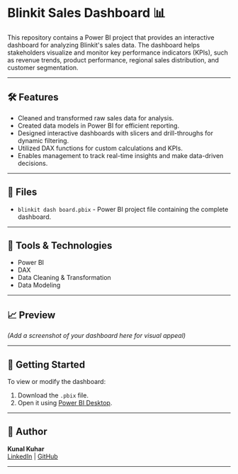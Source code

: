 
# Blinkit Sales Dashboard 📊

This repository contains a Power BI project that provides an interactive dashboard for analyzing Blinkit's sales data. The dashboard helps stakeholders visualize and monitor key performance indicators (KPIs), such as revenue trends, product performance, regional sales distribution, and customer segmentation.

---

## 🛠️ Features
- Cleaned and transformed raw sales data for analysis.
- Created data models in Power BI for efficient reporting.
- Designed interactive dashboards with slicers and drill-throughs for dynamic filtering.
- Utilized DAX functions for custom calculations and KPIs.
- Enables management to track real-time insights and make data-driven decisions.

---

## 📂 Files
- `blinkit dash board.pbix` - Power BI project file containing the complete dashboard.

---

## 📌 Tools & Technologies
- Power BI
- DAX
- Data Cleaning & Transformation
- Data Modeling

---

## 📈 Preview
*(Add a screenshot of your dashboard here for visual appeal)*

---

## 🚀 Getting Started
To view or modify the dashboard:
1. Download the `.pbix` file.
2. Open it using [Power BI Desktop](https://powerbi.microsoft.com/desktop/).

---

## 👤 Author
**Kunal Kuhar**  
[LinkedIn](https://www.linkedin.com/in/kunal-kuhad-160966219) | [GitHub](https://github.com/kunalkuhad)

---

